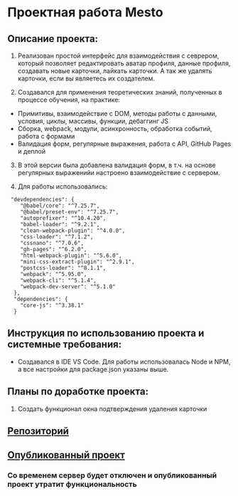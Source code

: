 # Проектная работа Mesto

## Описание проекта:

1. Реализован простой интерфейс для взаимодействия с севрером, который позволяет редактировать аватар профиля, данные профиля, создавать новые карточки, лайкать карточки. А так же удалять карточки, если вы являетесь их создателем.

2. Создавался для применения теоретических знаний, полученных в процессе обучения, на практике:

- Примитивы, взаимодействие с DOM, методы работы с данными, условия, циклы, массивы, функции, дебаггинг JS
- Сборка, webpack, модули, асинхронность, обработка событий, работа с формами
- Валидация форм, регулярные выражения, работа с API, GitHub Pages и деплой

3. В этой версии была добавлена валидация форм, в т.ч. на основе регулярных выраженийи настроено взаимодействие с сервером.

4. Для работы использовались:

```
 "devdependencies": {
    "@babel/core": "^7.25.7",
    "@babel/preset-env": "^7.25.7",
    "autoprefixer": "^10.4.20",
    "babel-loader": "^9.2.1",
    "clean-webpack-plugin": "^4.0.0",
    "css-loader": "^7.1.2",
    "cssnano": "^7.0.6",
    "gh-pages": "^6.2.0",
    "html-webpack-plugin": "^5.6.0",
    "mini-css-extract-plugin": "^2.9.1",
    "postcss-loader": "^8.1.1",
    "webpack": "^5.95.0",
    "webpack-cli": "^5.1.4",
    "webpack-dev-server": "^5.1.0"
  },
  "dependencies": {
    "core-js": "^3.38.1"
  }
```

## Инструкция по использованию проекта и системные требования:

* Создавался в IDE VS Code. Для работы использовалась Node и NPM, а все настройки для package.json указаны выше.

## Планы по доработке проекта:

1. Создать функционал окна подтверждения удаления карточки

## [Репозиторий](https://github.com/Cybiomez/mesto-project-ff.git "Проектная работа Mesto")

## [Опубликованный проект](https://cybiomez.github.io/mesto-project-ff/ "Проектная работа Mesto")

### Со временем сервер будет отключен и опубликованный проект утратит функциональность
